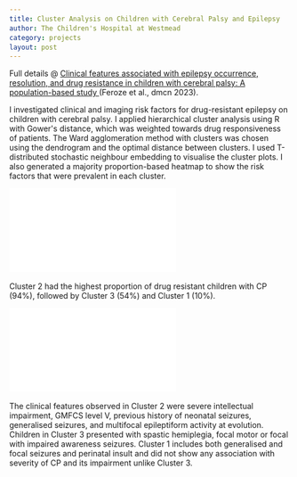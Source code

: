 ```yaml
---
title: Cluster Analysis on Children with Cerebral Palsy and Epilepsy
author: The Children's Hospital at Westmead
category: projects
layout: post
---
```

Full details @ [Clinical features associated with epilepsy occurrence, resolution, and drug resistance in children with cerebral palsy: A population-based study
](https://doi.org/10.1111/dmcn.15807) (Feroze et al., dmcn 2023).

I investigated clinical and imaging risk factors for drug-resistant epilepsy on children with cerebral palsy. I applied hierarchical cluster analysis using R with Gower's distance, which was weighted towards drug responsiveness of patients. The Ward agglomeration method with clusters was chosen using the dendrogram and the optimal distance between clusters. I used T-distributed stochastic neighbour embedding to visualise the cluster plots. I also generated a majority proportion-based heatmap to show the risk factors that were prevalent in each cluster.

![Figure 1](/assets/images/Cluster_plot.pdf)

Cluster 2 had the highest proportion of drug resistant children with CP (94%), followed by Cluster 3 (54%) and Cluster 1 (10%).

![Figure 2](/assets/images/Cluster_map.pdf)

The clinical features observed in Cluster 2 were severe intellectual impairment, GMFCS level V, previous history of neonatal seizures, generalised seizures, and multifocal epileptiform activity at evolution. Children in Cluster 3 presented with spastic hemiplegia, focal motor or focal with impaired awareness seizures. Cluster 1 includes both generalised and focal seizures and perinatal insult and did not show any association with severity of CP and its impairment unlike Cluster 3.
